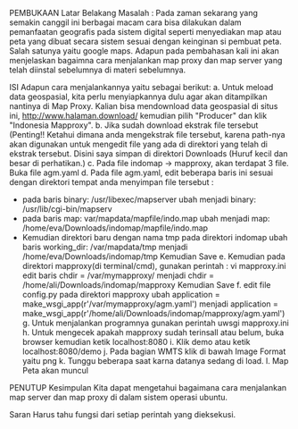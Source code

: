 PEMBUKAAN
Latar Belakang Masalah :
Pada zaman sekarang yang semakin canggil ini berbagai macam cara bisa dilakukan dalam pemanfaatan geografis pada sistem digital seperti menyediakan map atau peta yang dibuat secara sistem sesuai dengan keinginan si pembuat peta. Salah satunya yaitu google maps. Adapun pada pembahasan kali ini akan menjelaskan bagaimna cara menjalankan map proxy dan map server yang telah diinstal sebelumnya di materi sebelumnya.

ISI
Adapun cara menjalankannya yaitu sebagai berikut:
a.	Untuk meload data geospasial, kita perlu menyiapkannya dulu agar akan ditampilkan nantinya di Map Proxy. Kalian bisa mendownload data geospasial di situs ini, http://www.halaman.download/ kemudian pilih "Producer" dan klik "Indonesia Mapproxy".
b.	Jika sudah download ekstrak file tersebut (Penting!! Ketahui dimana anda mengekstrak file tersebut, karena path-nya akan digunakan untuk mengedit file yang ada di direktori yang telah di ekstrak tersebut.
Disini saya simpan di direktori Downloads (Huruf kecil dan besar di perhatikan.)
c.	Pada file indomap -> mapproxy, akan terdapat 3 file. Buka file agm.yaml
d.	Pada file agm.yaml, edit beberapa baris ini sesuai dengan direktori tempat anda menyimpan file tersebut :
- pada baris
binary: /usr/libexec/mapserver
ubah menjadi
binary: /usr/lib/cgi-bin/mapserv
- pada baris
map: var/mapdata/mapfile/indo.map
ubah menjadi
map: /home/eva/Downloads/indomap/mapfile/indo.map
- Kemudian direktori baru dengan nama tmp pada direktori indomap
ubah baris
working_dir: /var/mapdata/tmp
menjadi
/home/eva/Downloads/indomap/tmp
Kemudian Save 
e.	Kemudian pada direktori mapproxy(di terminal/cmd), gunakan perintah :
vi mapproxy.ini
edit baris
chdir = /var/mymapproxy/
menjadi
chdir = /home/ali/Downloads/indomap/mapproxy
Kemudian Save
f.	edit file config.py pada direktori mapproxy
ubah
application = make_wsgi_app(r'/var/mymapproxy/agm.yaml')
menjadi
application = make_wsgi_app(r'/home/ali/Downloads/indomap/mapproxy/agm.yaml') 
g.	Untuk menjalankan programnya gunakan perintah
uwsgi mapproxy.ini
h.	Untuk mengecek apakah mapproxy sudah terinsall atau belum, buka browser kemudian ketik localhost:8080
i.	Klik demo atau ketik localhost:8080/demo
j.	Pada bagian WMTS klik di bawah Image Format yaitu png
k.	Tunggu beberapa saat karna datanya sedang di load.
l.	Map Peta akan muncul

PENUTUP
Kesimpulan
Kita dapat mengetahui bagaimana cara menjalankan map server dan map proxy di dalam sistem operasi ubuntu.

Saran
Harus tahu fungsi dari setiap perintah yang dieksekusi.

